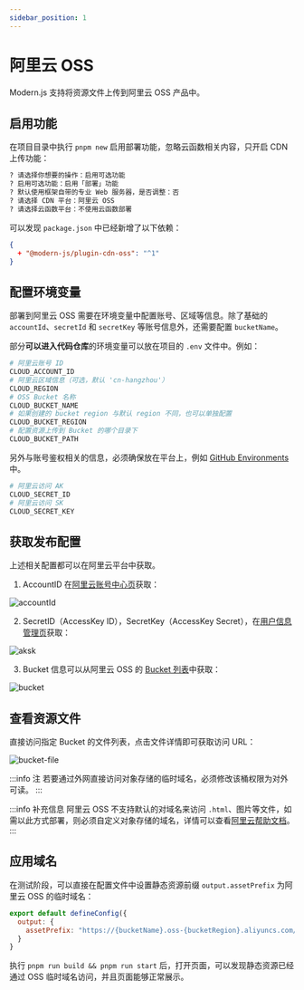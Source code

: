 ```yaml
---
sidebar_position: 1
---
```


# 阿里云 OSS

Modern.js 支持将资源文件上传到阿里云 OSS 产品中。

## 启用功能

在项目目录中执行 `pnpm new` 启用部署功能，忽略云函数相关内容，只开启 CDN 上传功能：

```bash
? 请选择你想要的操作：启用可选功能
? 启用可选功能：启用「部署」功能
? 默认使用框架自带的专业 Web 服务器，是否调整：否
? 请选择 CDN 平台：阿里云 OSS
? 请选择云函数平台：不使用云函数部署
```

可以发现 `package.json` 中已经新增了以下依赖：

```json
{
  + "@modern-js/plugin-cdn-oss": "^1"
}
```

## 配置环境变量

部署到阿里云 OSS 需要在环境变量中配置账号、区域等信息。除了基础的 `accountId`、`secretId` 和 `secretKey` 等账号信息外，还需要配置 `bucketName`。

部分**可以进入代码仓库**的环境变量可以放在项目的 `.env` 文件中。例如：

```bash
# 阿里云账号 ID
CLOUD_ACCOUNT_ID
# 阿里云区域信息（可选，默认 'cn-hangzhou'）
CLOUD_REGION
# OSS Bucket 名称
CLOUD_BUCKET_NAME
# 如果创建的 bucket region 与默认 region 不同，也可以单独配置
CLOUD_BUCKET_REGION
# 配置资源上传到 Bucket 的哪个目录下
CLOUD_BUCKET_PATH
```

另外与账号鉴权相关的信息，必须确保放在平台上，例如 [GitHub Environments](https://docs.github.com/en/actions/deployment/targeting-different-environments/using-environments-for-deployment) 中。

```bash
# 阿里云访问 AK
CLOUD_SECRET_ID
# 阿里云访问 SK
CLOUD_SECRET_KEY
```

## 获取发布配置

上述相关配置都可以在阿里云平台中获取。

1. AccountID 在[阿里云账号中心页](https://account.console.aliyun.com/v2/#/basic-info/index)获取：

![accountId](https://lf3-static.bytednsdoc.com/obj/eden-cn/aphqeh7uhohpquloj/modern-js/docs/aliyun-account-id.png)

2. SecretID（AccessKey ID），SecretKey（AccessKey Secret），在[用户信息管理页](https://usercenter.console.aliyun.com/#/manage/ak)获取：

![aksk](https://lf3-static.bytednsdoc.com/obj/eden-cn/aphqeh7uhohpquloj/modern-js/docs/aliyun-aksk.png)

3. Bucket 信息可以从阿里云 OSS 的 [Bucket 列表](https://oss.console.aliyun.com/bucket)中获取：

![bucket](https://lf3-static.bytednsdoc.com/obj/eden-cn/aphqeh7uhohpquloj/modern-js/docs/oss-bucket-list.png)

## 查看资源文件

直接访问指定 Bucket 的文件列表，点击文件详情即可获取访问 URL：

![bucket-file](https://lf3-static.bytednsdoc.com/obj/eden-cn/aphqeh7uhohpquloj/modern-js/docs/oss-file.png)

:::info 注
若要通过外网直接访问对象存储的临时域名，必须修改该桶权限为对外可读。
:::

:::info 补充信息
阿里云 OSS 不支持默认的对域名来访问 `.html`、图片等文件，如需以此方式部署，则必须自定义对象存储的域名，详情可以查看[阿里云帮助文档](https://help.aliyun.com/document_detail/39545.html)。
:::

## 应用域名

在测试阶段，可以直接在配置文件中设置静态资源前缀 `output.assetPrefix` 为阿里云 OSS 的临时域名：

```js
export default defineConfig({
  output: {
    assetPrefix: "https://{bucketName}.oss-{bucketRegion}.aliyuncs.com/"
  }
}
```

执行 `pnpm run build && pnpm run start` 后，打开页面，可以发现静态资源已经通过 OSS 临时域名访问，并且页面能够正常展示。

